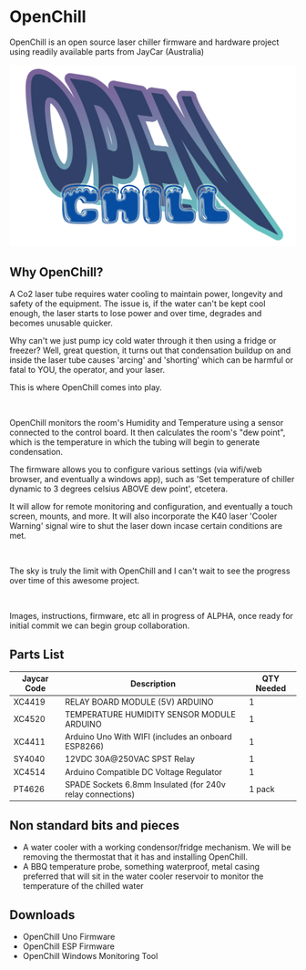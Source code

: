 # OpenChill
OpenChill is an open source laser chiller firmware and hardware project using readily available parts from JayCar (Australia)

![OpenChill](OpenChill.png)

## Why OpenChill?
<p>A Co2 laser tube requires water cooling to maintain power, longevity and safety of the equipment.  The issue is, if the water can't be kept cool enough, the laser starts to lose power and over time, degrades and becomes unusable quicker.</p>  
<p>Why can't we just pump icy cold water through it then using a fridge or freezer?  Well, great question, it turns out that condensation buildup on and inside the laser tube causes 'arcing' and 'shorting' which can be harmful or fatal to YOU, the operator, and your laser.</p><p>  This is where OpenChill comes into play.</p>
<br/>
<p>OpenChill monitors the room's Humidity and Temperature using a sensor connected to the control board.  It then calculates the room's "dew point", which is the temperature in which the tubing will begin to generate condensation. </p><p> The firmware allows you to configure various settings (via wifi/web browser, and eventually a windows app), such as 'Set temperature of chiller dynamic to 3 degrees celsius ABOVE dew point', etcetera. <p></p> It will allow for remote monitoring and configuration, and eventually a touch screen, mounts, and more. It will also incorporate the K40 laser 'Cooler Warning' signal wire to shut the laser down incase certain conditions are met.</p>
<br/>
<p>The sky is truly the limit with OpenChill and I can't wait to see the progress over time of this awesome project.</p>
<br/>
<p>Images, instructions, firmware, etc all in progress of ALPHA, once ready for initial commit we can begin group collaboration.</p>

## Parts List

| Jaycar Code | Description | QTY Needed |
| ----------- | ----------- | ---------- |
| XC4419 | RELAY BOARD MODULE (5V) ARDUINO   | 1 |
|XC4520 |  TEMPERATURE HUMIDITY SENSOR MODULE ARDUINO | 1 |
|XC4411 |  Arduino Uno With WIFI (includes an onboard ESP8266) | 1 |
|SY4040 |  12VDC 30A@250VAC SPST Relay | 1 |
|XC4514 |  Arduino Compatible DC Voltage Regulator | 1 |
|PT4626 |  SPADE Sockets 6.8mm Insulated (for 240v relay connections) | 1 pack |


## Non standard bits and pieces

* A water cooler with a working condensor/fridge mechanism.  We will be removing the thermostat that it has and installing OpenChill. 
* A BBQ temperature probe, something waterproof, metal casing preferred that will sit in the water cooler reservoir to monitor the temperature of the chilled water 


## Downloads 
* OpenChill Uno Firmware
* OpenChill ESP Firmware
* OpenChill Windows Monitoring Tool
